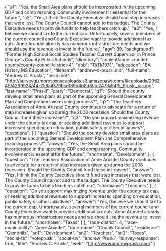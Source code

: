 {
  "a1": "Yes, the Small Area plans should be incorporated in the upcoming GDP and comp rezoning. Community involvement is essential for the future.",
  "a2": "Yes, I think the County Executive should fund step increases that were lost. The County Council cannot add to the budget. The County Executive needs to provide funds to help teachers catch up.",
  "a3": "Yes, I believe we should tax to the current cap. Unfortunately, several members of the current council and County Executive want to provide additional tax cuts. Anne Arundel already has numerous infrastructure needs and we should use the revenue to invest in the future.",
  "age": 39,
  "background": "Former High School Social Studies Teacher Current Supervisor in Prince George's County Public Schools",
  "directory": "content/anne-arundel-county/county-council/district-4",
  "dob": "11/11/1978",
  "education": "BA History MS Education",
  "filename": "andrew-c-pruski.md",
  "full-name": "Andrew C. Pruski",
  "headshot": "http://surveygizmoresponseuploads.s3.amazonaws.com/fileuploads/296249/4299924/44-256a4879bce169d4b8d8fcc2473a54f5_Pruski_pic.jpg",
  "last-name": "Pruski",
  "party": "Democrat",
  "q1": "Should the county develop small area plans as part of the upcoming General Development Plan and Comprehensive rezoning process?",
  "q2": "The Teachers Association of Anne Arundel County continues to advocate for a return of step increases given up during the 2008 recession. Should the County Council fund these increases?",
  "q3": "Do you support maximizing revenue under the county tax cap, or seeking additional revenues to support increased spending on education, public safety or other initiatives?",
  "questions": [
    {
      "question": "Should the county develop small area plans as part of the upcoming General Development Plan and Comprehensive rezoning process?",
      "answer": "Yes, the Small Area plans should be incorporated in the upcoming GDP and comp rezoning. Community involvement is essential for the future.",
      "shortname": "Development"
    },
    {
      "question": "The Teachers Association of Anne Arundel County continues to advocate for a return of step increases given up during the 2008 recession. Should the County Council fund these increases?",
      "answer": "Yes, I think the County Executive should fund step increases that were lost. The County Council cannot add to the budget. The County Executive needs to provide funds to help teachers catch up.",
      "shortname": "Teachers"
    },
    {
      "question": "Do you support maximizing revenue under the county tax cap, or seeking additional revenues to support increased spending on education, public safety or other initiatives?",
      "answer": "Yes, I believe we should tax to the current cap. Unfortunately, several members of the current council and County Executive want to provide additional tax cuts. Anne Arundel already has numerous infrastructure needs and we should use the revenue to invest in the future.",
      "shortname": "Taxes"
    }
  ],
  "race-district": 4,
  "race-municipality": "Anne Arundel",
  "race-name": "County Council",
  "residence": "Gambrills",
  "sn1": "Development",
  "sn2": "Teachers",
  "sn3": "Taxes",
  "social-fb": "votepruski",
  "social-tw": "andrew_Pruski",
  "survey-response": true,
  "title": "Andrew C. Pruski",
  "web": "http://www.andrewpruski.com"
}
